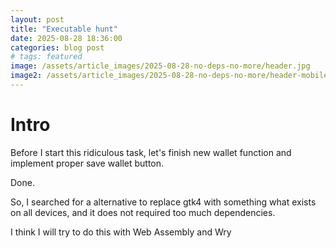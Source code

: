 ```yaml
---
layout: post
title: "Executable hunt"
date: 2025-08-28 18:36:00
categories: blog post
# tags: featured
image: /assets/article_images/2025-08-28-no-deps-no-more/header.jpg
image2: /assets/article_images/2025-08-28-no-deps-no-more/header-mobile.jpg
---
```


# Intro

Before I start this ridiculous task, let's finish new wallet function and implement proper save wallet button.

Done.

So, I searched for a alternative to replace gtk4 with something what exists on all devices, and it does not required too much dependencies.

I think I will try to do this with Web Assembly and Wry


